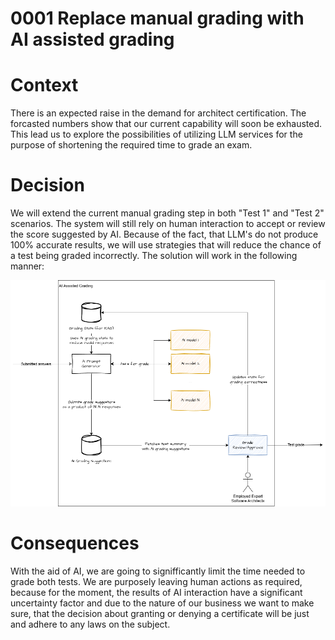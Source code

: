 # 0001 Replace manual grading with AI assisted grading

# Context

There is an expected raise in the demand for architect certification. The forcasted numbers show that our current capability will soon be exhausted.
This lead us to explore the possibilities of utilizing LLM services for the purpose of shortening the required time to grade an exam.

# Decision

We will extend the current manual grading step in both "Test 1" and "Test 2" scenarios. The system will still rely on human interaction to accept or review the score suggested by AI.
Because of the fact, that LLM's do not produce 100% accurate results, we will use strategies that will reduce the chance of a test being graded incorrectly.
The solution will work in the following manner:

![AI assisted grading](ADR001-ai-assisted-grading.png "AI assisted grading")

# Consequences

With the aid of AI, we are going to signifficantly limit the time needed to grade both tests.
We are purposely leaving human actions as required, because for the moment, the results of AI interaction have a significant uncertainty factor
and due to the nature of our business we want to make sure, that the decision about granting or denying a certificate will be just and adhere to any laws on the subject.  
